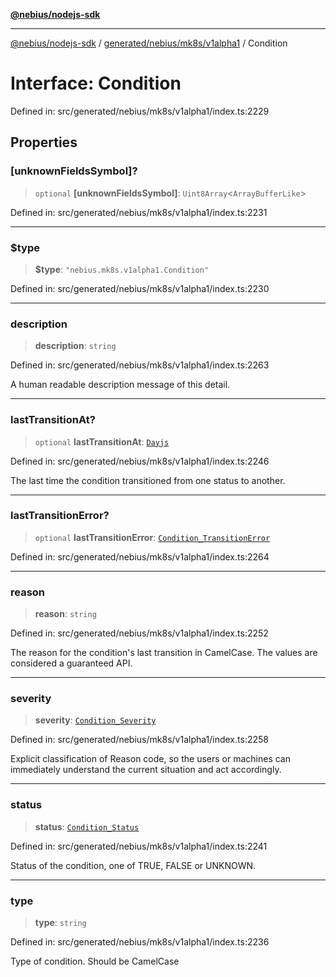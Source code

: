 [**@nebius/nodejs-sdk**](../../../../../README.md)

***

[@nebius/nodejs-sdk](../../../../../README.md) / [generated/nebius/mk8s/v1alpha1](../README.md) / Condition

# Interface: Condition

Defined in: src/generated/nebius/mk8s/v1alpha1/index.ts:2229

## Properties

### \[unknownFieldsSymbol\]?

> `optional` **\[unknownFieldsSymbol\]**: `Uint8Array`\<`ArrayBufferLike`\>

Defined in: src/generated/nebius/mk8s/v1alpha1/index.ts:2231

***

### $type

> **$type**: `"nebius.mk8s.v1alpha1.Condition"`

Defined in: src/generated/nebius/mk8s/v1alpha1/index.ts:2230

***

### description

> **description**: `string`

Defined in: src/generated/nebius/mk8s/v1alpha1/index.ts:2263

A human readable description message of this detail.

***

### lastTransitionAt?

> `optional` **lastTransitionAt**: [`Dayjs`](../../../../../runtime/protos/core/dayjs/classes/Dayjs.md)

Defined in: src/generated/nebius/mk8s/v1alpha1/index.ts:2246

The last time the condition transitioned from one status to another.

***

### lastTransitionError?

> `optional` **lastTransitionError**: [`Condition_TransitionError`](Condition_TransitionError.md)

Defined in: src/generated/nebius/mk8s/v1alpha1/index.ts:2264

***

### reason

> **reason**: `string`

Defined in: src/generated/nebius/mk8s/v1alpha1/index.ts:2252

The reason for the condition's last transition in CamelCase.
 The values are considered a guaranteed API.

***

### severity

> **severity**: [`Condition_Severity`](../type-aliases/Condition_Severity.md)

Defined in: src/generated/nebius/mk8s/v1alpha1/index.ts:2258

Explicit classification of Reason code, so the users or machines can immediately
 understand the current situation and act accordingly.

***

### status

> **status**: [`Condition_Status`](../type-aliases/Condition_Status.md)

Defined in: src/generated/nebius/mk8s/v1alpha1/index.ts:2241

Status of the condition, one of TRUE, FALSE or UNKNOWN.

***

### type

> **type**: `string`

Defined in: src/generated/nebius/mk8s/v1alpha1/index.ts:2236

Type of condition. Should be CamelCase
